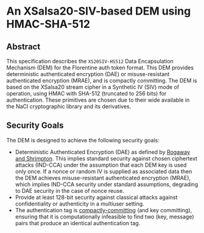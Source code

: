 # An XSalsa20-SIV-based DEM using HMAC-SHA-512

## Abstract

This specification describes the `XS20SIV-HS512` Data Encapsulation Mechanism (DEM) for the Florentine auth token 
format. This DEM provides deterministic authenticated encryption (DAE) or misuse-resistant authenticated encryption 
(MRAE), and is compactly committing. The DEM is based on the XSalsa20 stream cipher in a Synthetic IV (SIV) mode of
operation, using HMAC with SHA-512 (truncated to 256 bits) for authentication. These primitives are chosen due to their
wide available in the NaCl cryptographic library and its derivatives.

## Security Goals

The DEM is designed to achieve the following security goals:

* Deterministic Authenticated Encryption (DAE) as defined by [Rogaway and Shrimpton][1]. This implies standard security
  against chosen ciphertext attacks (IND-CCA) under the assumption that each DEM key is used only once. If a nonce or 
  random IV is supplied as associated data then the DEM achieves misuse-resistant authenticated encryption (MRAE), which
  implies IND-CCA security under standard assumptions, degrading to DAE security in the case of nonce reuse.
* Provide at least 128-bit security against classical attacks against confidentiality or authenticity in a multiuser
  setting.
* The authentication tag is [compactly-committing][2] (and key committing), ensuring that it is computationally 
  infeasible to find two (key, message) pairs that produce an identical authentication tag.



[1]: https://web.cs.ucdavis.edu/~rogaway/papers/keywrap.pdf
[2]: https://eprint.iacr.org/2017/664 